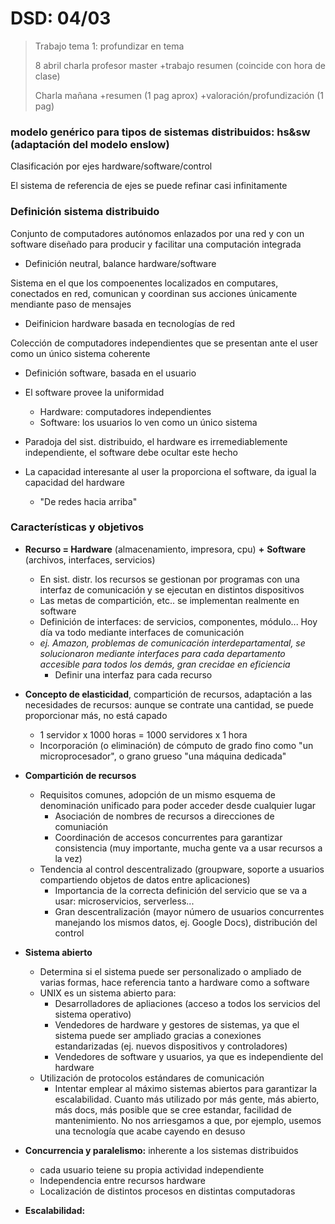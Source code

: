 # DSD: 04/03

> Trabajo tema 1: profundizar en tema
>
> 8 abril charla profesor master +trabajo resumen (coincide con hora de clase)
>
> Charla mañana +resumen (1 pag aprox) +valoración/profundización (1 pag)

### modelo genérico para tipos de sistemas distribuidos: hs&sw (adaptación del modelo enslow)

Clasificación por ejes hardware/software/control

El sistema de referencia de ejes se puede refinar casi infinitamente

### Definición sistema distribuido

Conjunto de computadores autónomos enlazados por una red y con un software diseñado para producir y facilitar una computación integrada

- Definición neutral, balance hardware/software

Sistema en el que los compoenentes localizados en computares, conectados en red, comunican y coordinan sus acciones únicamente mendiante paso de mensajes

- Deifinicion hardware basada en tecnologías de red

Colección de computadores independientes que se presentan ante el user como un único sistema coherente

- Definición software, basada en el usuario
- El software provee la uniformidad
  - Hardware: computadores independientes
  - Software: los usuarios lo ven como un único sistema

- Paradoja del sist. distribuido, el hardware es irremediablemente independiente, el software debe ocultar este hecho
- La capacidad interesante al user la proporciona el software, da igual la capacidad del hardware
  - "De redes hacia arriba"

### Características y objetivos

- **Recurso = Hardware** (almacenamiento, impresora, cpu) **+** **Software** (archivos, interfaces, servicios)
  - En sist. distr. los recursos se gestionan por programas con una interfaz de comunicación y se ejecutan en distintos dispositivos
  - Las metas de compartición, etc.. se implementan realmente en software
  - Definición de interfaces: de servicios, componentes, módulo... Hoy día va todo mediante interfaces de comunicación
  - *ej. Amazon, problemas de comunicación interdepartamental, se solucionaron mediante interfaces para cada departamento accesible para todos los demás, gran crecidae en eficiencia*
    - Definir una interfaz para cada recurso
- **Concepto de elasticidad**, compartición de recursos, adaptación a las necesidades de recursos: aunque se contrate una cantidad, se puede proporcionar más, no está capado
  - 1 servidor x 1000 horas = 1000 servidores x 1 hora
  - Incorporación (o eliminación) de cómputo de grado fino como "un microprocesador", o grano grueso "una máquina dedicada"

- **Compartición de recursos**
  - Requisitos comunes, adopción de un mismo esquema de denominación unificado para poder acceder desde cualquier lugar
    - Asociación de nombres de recursos a direcciones de comuniación
    - Coordinación de accesos concurrentes para garantizar consistencia (muy importante, mucha gente va a usar recursos a la vez)
  - Tendencia al control descentralizado (groupware, soporte a usuarios compartiendo objetos de datos entre aplicaciones)
    - Importancia de la correcta definición del servicio que se va a usar: microservicios, serverless...
    - Gran descentralización (mayor número de usuarios concurrentes manejando los mismos datos, ej. Google Docs), distribución del control
- **Sistema abierto**
  - Determina si el sistema puede ser personalizado o ampliado de varias formas, hace referencia tanto a hardware como a software
  - UNIX es un sistema abierto para:
    - Desarrolladores de apliaciones (acceso a todos los servicios del sistema operativo)
    - Vendedores de hardware y gestores de sistemas, ya que el sistema puede ser ampliado gracias a conexiones estandarizadas (ej. nuevos dispositivos y controladores)
    - Vendedores de software y usuarios, ya que es independiente del hardware
  - Utilización de protocolos estándares de comunicación
    - Intentar emplear al máximo sistemas abiertos para garantizar la escalabilidad. Cuanto más utilizado por más gente, más abierto, más docs, más posible que se cree estandar, facilidad de mantenimiento. No nos arriesgamos a que, por ejemplo, usemos una tecnología que acabe cayendo en desuso
- **Concurrencia y paralelismo:** inherente a los sistemas distribuidos
  - cada usuario teiene su propia actividad independiente
  - Independencia entre recursos hardware
  - Localización de distintos procesos en distintas computadoras
- **Escalabilidad:**